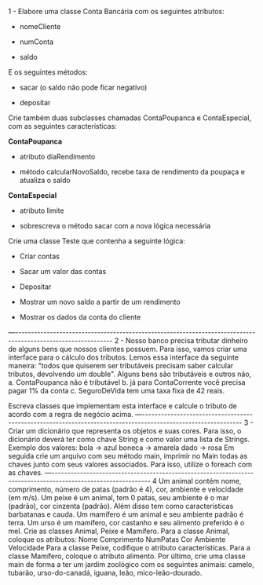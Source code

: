 1 - Elabore uma classe Conta Bancária com os seguintes atributos: 

- nomeCliente

- numConta 

- saldo 

E os seguintes métodos:

- sacar (o saldo não pode ficar negativo) 

- depositar 

Crie também duas subclasses chamadas ContaPoupanca e ContaEspecial, com as seguintes características:

**ContaPoupanca**

- atributo diaRendimento

- método calcularNovoSaldo, recebe taxa de rendimento da poupaça e atualiza o saldo

**ContaEspecial**

- atributo limite

- sobrescreva o método sacar com a nova lógica necessária

Crie uma classe Teste que contenha a seguinte lógica:

- Criar contas

- Sacar um valor das contas

- Depositar

- Mostrar um novo saldo a partir de um rendimento

- Mostrar os dados da conta do cliente

—-------------------------------------------------------------------------------------------------------------
2 - Nosso banco precisa tributar dinheiro de alguns bens que nossos clientes possuem. Para isso, vamos criar uma interface para o cálculo dos tributos. Lemos essa interface da seguinte maneira: "todos que quiserem ser tributáveis precisam saber calcular tributos, devolvendo um double". 
Alguns bens são tributáveis e outros não,
a. ContaPoupanca não é tributável
b. já para ContaCorrente você precisa pagar 1% da conta
c. SeguroDeVida tem uma taxa fixa de 42 reais.

Escreva classes que implementam esta interface e calcule o tributo de acordo com a regra de negócio acima.
—-------------------------------------------------------------------------------------------------------------
3 - Criar um dicionário que representa os objetos e suas cores. Para isso, o dicionário deverá ter como chave String e como valor uma lista de Strings.
Exemplo dos valores:
bola -> azul
boneca -> amarela
dado -> rosa
Em seguida crie um arquivo com seu método main, imprimir no Main todas as chaves junto com seus valores associados. Para isso, utilize o foreach com as chaves.
—-------------------------------------------------------------------------------------------------------------
4 Um animal contém nome, comprimento, número de patas (padrão é 4), cor,  ambiente e velocidade (em m/s). Um peixe é um animal, tem 0 patas, seu ambiente é o mar (padrão), cor cinzenta (padrão). Além disso tem como características barbatanas e cauda. Um mamífero é um animal e seu ambiente padrão é terra. Um urso é um mamífero, cor castanho e seu alimento preferido é o mel. Crie as classes Animal, Peixe e Mamífero. Para a classe Animal, coloque os atributos: 
Nome
Comprimento
NumPatas
Cor
Ambiente
Velocidade
Para a classe Peixe, codifique o atributo características. Para a classe Mamífero, coloque o atributo alimento. Por último, crie uma classe main de forma a ter um jardim zoológico com os seguintes animais: camelo, tubarão, urso-do-canadá, iguana, leão, mico-leão-dourado.
